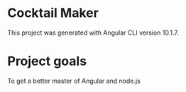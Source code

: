 # Cocktail Maker

This project was generated with Angular CLI version 10.1.7.

# Project goals

To get a better master of Angular and node.js

